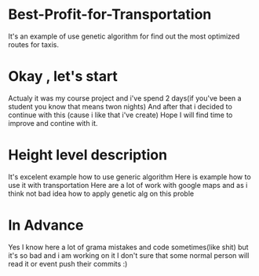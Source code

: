 # Best-Profit-for-Transportation
It's an example of use genetic algorithm for find out the most optimized routes for taxis.
# Okay , let's start 
Actualy it was my course project and i've spend 2 days(if you've been a student you know that means twon nights)
And after that i decided to continue with this (cause i like that i've create)
Hope I will find time to improve and contine with it.
# Height level description 
It's excelent example how to use generic algorithm
Here is example how to use it with transportation
Here are a lot of work with google maps and as i think not bad idea how to apply genetic alg on this proble
# In Advance
Yes I know here a lot of grama mistakes and code sometimes(like shit) but it's so bad and i am working on it
I don't sure that some normal person will read it or event push their commits :)
